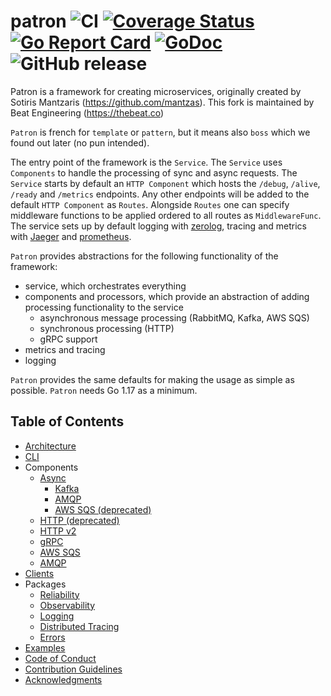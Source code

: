 # patron ![CI](https://github.com/beatlabs/patron/workflows/CI/badge.svg) [![Coverage Status](https://coveralls.io/repos/github/beatlabs/patron/badge.svg?branch=master)](https://coveralls.io/github/beatlabs/patron?branch=master) [![Go Report Card](https://goreportcard.com/badge/github.com/beatlabs/patron)](https://goreportcard.com/report/github.com/beatlabs/patron) [![GoDoc](https://godoc.org/github.com/beatlabs/patron?status.svg)](https://godoc.org/github.com/beatlabs/patron) ![GitHub release](https://img.shields.io/github/release/beatlabs/patron.svg)

Patron is a framework for creating microservices, originally created by Sotiris Mantzaris (<https://github.com/mantzas>). This fork is maintained by Beat Engineering (<https://thebeat.co>)

`Patron` is french for `template` or `pattern`, but it means also `boss` which we found out later (no pun intended).

The entry point of the framework is the `Service`. The `Service` uses `Components` to handle the processing of sync and async requests. The `Service` starts by default an `HTTP Component` which hosts the `/debug`, `/alive`, `/ready` and `/metrics` endpoints. Any other endpoints will be added to the default `HTTP Component` as `Routes`. Alongside `Routes` one can specify middleware functions to be applied ordered to all routes as `MiddlewareFunc`. The service sets up by default logging with [zerolog](https://github.com/rs/zerolog), tracing and metrics with [Jaeger](https://www.jaegertracing.io/) and [prometheus](https://prometheus.io/).

`Patron` provides abstractions for the following functionality of the framework:

- service, which orchestrates everything
- components and processors, which provide an abstraction of adding processing functionality to the service
  - asynchronous message processing (RabbitMQ, Kafka, AWS SQS)
  - synchronous processing (HTTP)
  - gRPC support
- metrics and tracing
- logging

`Patron` provides the same defaults for making the usage as simple as possible.
`Patron` needs Go 1.17 as a minimum.

## Table of Contents

- [Architecture](docs/Architecture.md)
- [CLI](docs/other/CLI.md)
- Components
  - [Async](docs/components/async/Async.md)
    - [Kafka](docs/components/async/Kafka.md)
    - [AMQP](docs/components/async/AMQP.md)
    - [AWS SQS (deprecated)](docs/components/async/AWSSQS.md)
  - [HTTP (deprecated)](docs/components/HTTP.md)
  - [HTTP v2](docs/components/HTTPv2.md)
  - [gRPC](docs/components/gRPC.md)
  - [AWS SQS](docs/components/SQS.md)
  - [AMQP](docs/components/AMQP.md)
- [Clients](docs/clients/Clients.md)
- Packages
  - [Reliability](docs/other/Reliability.md)
  - [Observability](docs/observability/Observability.md)
  - [Logging](docs/observability/Logging.md)
  - [Distributed Tracing](docs/observability/DistributedTracing.md)  
  - [Errors](docs/other/Errors.md)
- [Examples](docs/Examples.md)
- [Code of Conduct](docs/CodeOfConduct.md)
- [Contribution Guidelines](docs/ContributionGuidelines.md)
- [Acknowledgments](docs/ACKNOWLEDGMENTS.md)
